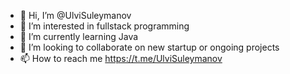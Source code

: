 - 👋 Hi, I’m @UlviSuleymanov
- 👀 I’m interested in fullstack programming
- 🌱 I’m currently learning Java
- 💞️ I’m looking to collaborate on new startup or ongoing projects
- 📫 How to reach me https://t.me/UlviSuleymanov

<!---
UlviSuleymanov/UlviSuleymanov is a ✨ special ✨ repository because its `README.md` (this file) appears on your GitHub profile.
You can click the Preview link to take a look at your changes.
--->
